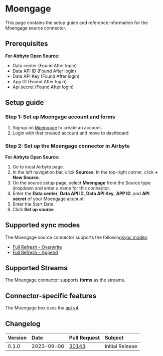 # Moengage

This page contains the setup guide and reference information for the Moengage source connector.

## Prerequisites

**For Airbyte Open Source:**

- Data center (Found After login)
- Data API ID (Found After login)
- Data API Key (Found After login)
- App ID (Found After login)
- Api secret (Found After login)

## Setup guide

### Step 1: Set up Moengage account and forms

1. Signup on [Moengage](https://dashboard-01.moengage.com/v4/#/auth) to create an account.
2. Login with that created account and move to dashboard

### Step 2: Set up the Moengage connector in Airbyte

**For Airbyte Open Source:**

1. Go to local Airbyte page.
2. In the left navigation bar, click **Sources**. In the top-right corner, click **+ New Source**.
3. On the source setup page, select **Moengage** from the Source type dropdown and enter a name for this connector.
4. Enter the **Data center**, **Data API ID**, **Data API Key**, **APP ID**, and **API secret** of your Moengage account
5. Enter the Start Date
6. Click **Set up source**.

## Supported sync modes

The Moengage source connector supports the following[sync modes](https://docs.airbyte.com/cloud/core-concepts#connection-sync-modes):
​
- [Full Refresh - Overwrite](https://docs.airbyte.com/understanding-airbyte/connections/full-refresh-overwrite)
- [Full Refresh - Append](https://docs.airbyte.com/understanding-airbyte/connections/full-refresh-append)

## Supported Streams

The Moengage connector supports **forms** as the streams.

## Connector-specific features

​The Moengage box uses the [api v4](https://api-{data_center}.moengage.com/)

## Changelog

| Version | Date       | Pull Request                                             | Subject         |
| :------ | :--------- | :------------------------------------------------------- | :-------------- |
| 0.1.0   | 2023-09-06 | [30143](https://github.com/airbytehq/airbyte/pull/30143) | Initial Release |